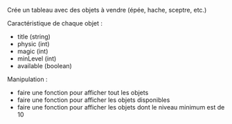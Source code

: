 Crée un tableau avec des objets à vendre (épée, hache, sceptre, etc.)

Caractéristique de chaque objet :

* title (string)
* physic (int)
* magic (int)
* minLevel (int)
* available (boolean)

Manipulation :

* faire une fonction pour afficher tout les objets
* faire une fonction pour afficher les objets disponibles
* faire une fonction pour afficher les objets dont le niveau minimum est de 10